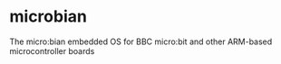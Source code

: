 # microbian
The micro:bian embedded OS for BBC micro:bit and other ARM-based microcontroller boards
